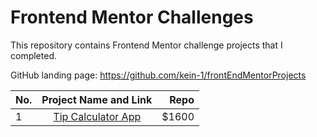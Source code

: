 # Frontend Mentor Challenges

This repository contains Frontend Mentor challenge projects that I completed.


GitHub landing page: https://github.com/kein-1/frontEndMentorProjects


| No. |     Project Name and Link   |               Repo
| --- |:---------------------------:| -----:|
| 1   | [Tip Calculator App](https://github.com/kein-1/frontEndMentorProjects/tree/main/tip-calculator-app)      |     $1600 |
